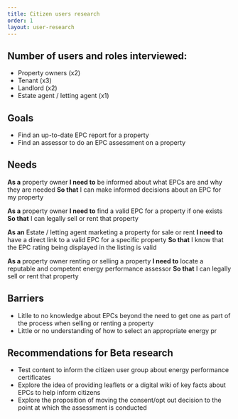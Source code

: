 ```yaml
---
title: Citizen users research
order: 1
layout: user-research
---
```

## Number of users and roles interviewed:
* Property owners (x2)
* Tenant (x3)
* Landlord (x2)
* Estate agent / letting agent (x1)

## Goals
* Find an up-to-date EPC report for a property
* Find an assessor to do an EPC assessment on a property

## Needs
**As a** property owner
**I need to** be informed about what EPCs are and why they are needed 
**So that** I can make informed decisions about an EPC for my property

**As a** property owner
**I need to** find a valid EPC for a property if one exists 
**So that** I can legally sell or rent that property

**As an** Estate / letting agent marketing a property for sale or rent 
**I need to** have a direct link to a valid EPC for a specific property 
**So that** I know that the EPC rating being displayed in the listing is valid

**As a** property owner renting or selling a property
**I need to** locate a reputable and competent energy performance assessor
**So that** I can legally sell or rent that property

## Barriers
* Litlle to no knowledge about EPCs beyond the need to get one as part of the process when selling or renting a property
* Little or no understanding of how to select an appropriate energy pr

## Recommendations for Beta research
* Test content to inform the citizen user group about energy performance certificates
* Explore the idea of providing leaflets or a digital wiki of key facts about EPCs to help inform citizens
* Explore the proposition of moving the consent/opt out decision to the point at which the assessment is conducted
